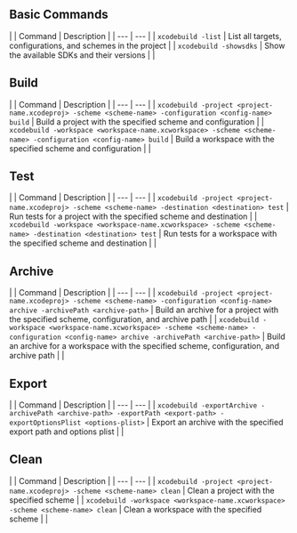 ## Basic Commands
|
| Command | Description |
| --- | --- |
| `xcodebuild -list` | List all targets, configurations, and schemes in the project |
| `xcodebuild -showsdks` | Show the available SDKs and their versions |
|
## Build
|
| Command | Description |
| --- | --- |
| `xcodebuild -project <project-name.xcodeproj> -scheme <scheme-name> -configuration <config-name> build` | Build a project with the specified scheme and configuration |
| `xcodebuild -workspace <workspace-name.xcworkspace> -scheme <scheme-name> -configuration <config-name> build` | Build a workspace with the specified scheme and configuration |
|
## Test
|
| Command | Description |
| --- | --- |
| `xcodebuild -project <project-name.xcodeproj> -scheme <scheme-name> -destination <destination> test` | Run tests for a project with the specified scheme and destination |
| `xcodebuild -workspace <workspace-name.xcworkspace> -scheme <scheme-name> -destination <destination> test` | Run tests for a workspace with the specified scheme and destination |
|
## Archive
|
| Command | Description |
| --- | --- |
| `xcodebuild -project <project-name.xcodeproj> -scheme <scheme-name> -configuration <config-name> archive -archivePath <archive-path>` | Build an archive for a project with the specified scheme, configuration, and archive path |
| `xcodebuild -workspace <workspace-name.xcworkspace> -scheme <scheme-name> -configuration <config-name> archive -archivePath <archive-path>` | Build an archive for a workspace with the specified scheme, configuration, and archive path |
|
## Export
|
| Command | Description |
| --- | --- |
| `xcodebuild -exportArchive -archivePath <archive-path> -exportPath <export-path> -exportOptionsPlist <options-plist>` | Export an archive with the specified export path and options plist |
|
## Clean
|
| Command | Description |
| --- | --- |
| `xcodebuild -project <project-name.xcodeproj> -scheme <scheme-name> clean` | Clean a project with the specified scheme |
| `xcodebuild -workspace <workspace-name.xcworkspace> -scheme <scheme-name> clean` | Clean a workspace with the specified scheme |
|
